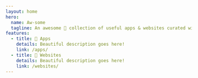 ```yaml
---
layout: home
hero:
  name: Aw-some
  tagline: An awesome 🎉 collection of useful apps & websites curated with ♥
features:
  - title: 🎉 Apps
    details: Beautiful description goes here!
    link: /apps/
  - title: 🎉 Websites
    details: Beautiful description goes here!
    link: /websites/
---
```


